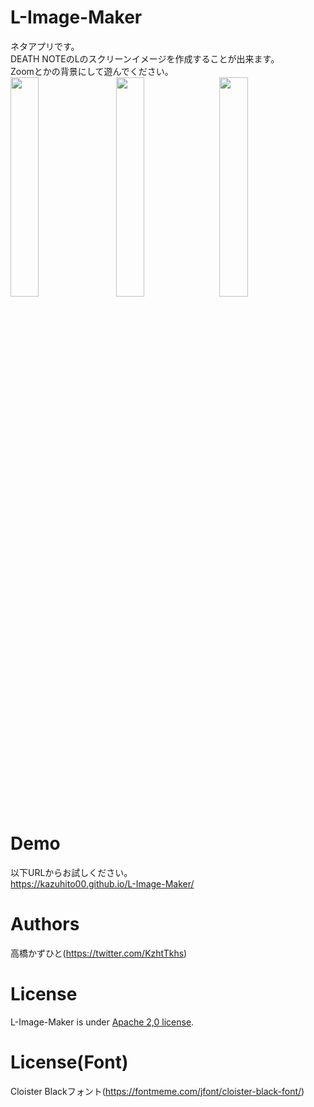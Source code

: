 # L-Image-Maker
ネタアプリです。<br>
DEATH NOTEのLのスクリーンイメージを作成することが出来ます。<br>
Zoomとかの背景にして遊んでください。<br>
<img src="https://user-images.githubusercontent.com/37477845/121928043-b87f8080-cd7a-11eb-8ce5-046e4fb67600.gif" width="30%">　
<img src="https://user-images.githubusercontent.com/37477845/121926689-2dea5180-cd79-11eb-97f4-e407d01ce0c5.png" width="30%">　<img src="https://user-images.githubusercontent.com/37477845/121926728-3a6eaa00-cd79-11eb-80af-12d8ae298e8a.png" width="30%"><br>

# Demo
以下URLからお試しください。<br>
https://kazuhito00.github.io/L-Image-Maker/

# Authors
高橋かずひと(https://twitter.com/KzhtTkhs)

# License 
L-Image-Maker is under [Apache 2,0 license](LICENSE).

# License(Font)
Cloister Blackフォント(https://fontmeme.com/jfont/cloister-black-font/)
